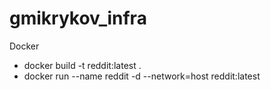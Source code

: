  # gmikrykov_infra
Docker
 - docker build -t reddit:latest .
 - docker run --name reddit -d --network=host reddit:latest
